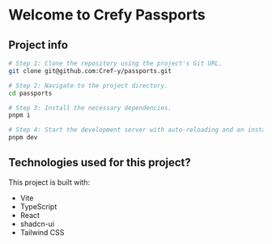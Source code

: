 # Welcome to Crefy Passports

## Project info

```sh
# Step 1: Clone the repository using the project's Git URL.
git clone git@github.com:Cref-y/passports.git

# Step 2: Navigate to the project directory.
cd passports

# Step 3: Install the necessary dependencies.
pnpm i

# Step 4: Start the development server with auto-reloading and an instant preview.
pnpm dev
```
##  Technologies  used for this project?

This project is built with:

- Vite
- TypeScript
- React
- shadcn-ui
- Tailwind CSS

